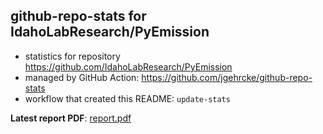 ## github-repo-stats for IdahoLabResearch/PyEmission

- statistics for repository https://github.com/IdahoLabResearch/PyEmission
- managed by GitHub Action: https://github.com/jgehrcke/github-repo-stats
- workflow that created this README: `update-stats`

**Latest report PDF**: [report.pdf](https://github.com/idaholab/repository-statistics/raw/main/IdahoLabResearch/PyEmission/latest-report/report.pdf)

